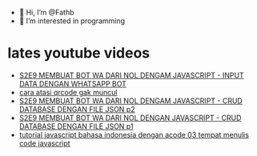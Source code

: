 - 👋 Hi, I’m @Fathb
- 👀 I’m interested in programming

# lates youtube videos
<!-- YOUTUBE:START -->
- [S2E9 MEMBUAT BOT WA DARI NOL DENGAM JAVASCRIPT - INPUT DATA DENGAN WHATSAPP BOT](https://www.youtube.com/watch?v=yJAqGDprw20)
- [cara atasi qrcode gak muncul](https://www.youtube.com/watch?v=y1XALYrS9Zc)
- [S2E9 MEMBUAT BOT WA DARI NOL DENGAM JAVASCRIPT - CRUD DATABASE DENGAN FILE JSON p2](https://www.youtube.com/watch?v=ptfUcrW6j0M)
- [S2E9 MEMBUAT BOT WA DARI NOL DENGAN JAVASCRIPT - CRUD DATABASE DENGAN FILE JSON p1](https://www.youtube.com/watch?v=2DJECz1_Z5o)
- [tutorial javascript bahasa indonesia dengan acode 03 tempat menulis code javascript](https://www.youtube.com/watch?v=mw69VYvC-p8)
<!-- YOUTUBE:END -->

<!---
Fathb/Fathb is a ✨ special ✨ repository because its `README.md` (this file) appears on your GitHub profile.
You can click the Preview link to take a look at your changes.
--->
